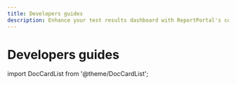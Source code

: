 ```yaml
---
title: Developers guides
description: Enhance your test results dashboard with ReportPortal's comprehensive Developers' guides.
---
```


# Developers guides

import DocCardList from '@theme/DocCardList';

<DocCardList />
